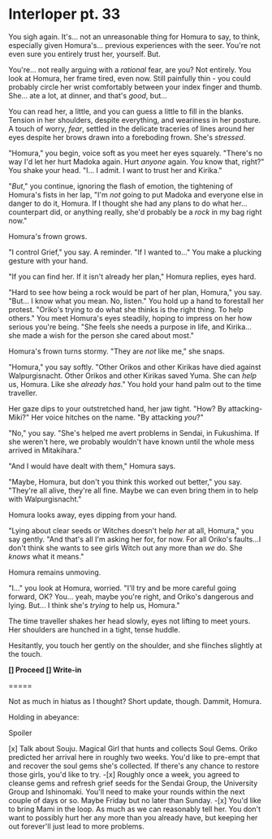 # Interloper pt. 33

You sigh again. It's... not an unreasonable thing for Homura to say, to think, especially given Homura's... previous experiences with the seer. You're not even sure you entirely trust her, yourself. But.

You're... not really arguing with a *rational* fear, are you? Not entirely. You look at Homura, her frame tired, even now. Still painfully thin - you could probably circle her wrist comfortably between your index finger and thumb. She... ate a lot, at dinner, and that's *good*, but...

You can read her, a little, and you can guess a little to fill in the blanks. Tension in her shoulders, despite everything, and weariness in her posture. A touch of worry, *fear*, settled in the delicate traceries of lines around her eyes despite her brows drawn into a foreboding frown. She's *stressed*.

"Homura," you begin, voice soft as you meet her eyes squarely. "There's no way I'd let her hurt Madoka again. Hurt *anyone* again. You know that, right?" You shake your head. "I... I admit. I want to trust her and Kirika."

"*But*," you continue, ignoring the flash of emotion, the tightening of Homura's fists in her lap, "I'm *not* going to put Madoka and everyone else in danger to do it, Homura. If I thought she had any plans to do what her... counterpart did, or anything really, she'd probably be a *rock* in my bag right now."

Homura's frown grows.

"I control Grief," you say. A reminder. "If I wanted to..." You make a plucking gesture with your hand.

"If you can find her. If it isn't already her plan," Homura replies, eyes hard.

"Hard to see how being a rock would be part of her plan, Homura," you say. "But... I know what you mean. No, listen." You hold up a hand to forestall her protest. "Oriko's trying to do what she thinks is the right thing. To help others." You meet Homura's eyes steadily, hoping to impress on her how serious you're being. "She feels she needs a purpose in life, and Kirika... she made a wish for the person she cared about most."

Homura's frown turns stormy. "They are *not* like me," she snaps.

"Homura," you say softly. "Other Orikos and other Kirikas have died against Walpurgisnacht. Other Orikos and other Kirikas saved Yuma. She can *help* us, Homura. Like she *already has*." You hold your hand palm out to the time traveller.

Her gaze dips to your outstretched hand, her jaw tight. "How? By attacking- Miki?" Her voice hitches on the name. "By attacking *you*?"

"No," you say. "She's helped me avert problems in Sendai, in Fukushima. If she weren't here, we probably wouldn't have known until the whole mess arrived in Mitakihara."

"And I would have dealt with them," Homura says.

"Maybe, Homura, but don't you think this worked out better," you say. "They're all alive, they're all fine. Maybe we can even bring them in to help with Walpurgisnacht."

Homura looks away, eyes dipping from your hand.

"Lying about clear seeds or Witches doesn't help *her* at all, Homura," you say gently. "And that's all I'm asking her for, for now. For all Oriko's faults...I don't think she wants to see girls Witch out any more than *we* do. She *knows* what it means."

Homura remains unmoving.

"I..." you look at Homura, worried. "I'll try and be more careful going forward, OK? You... yeah, maybe you're right, and Oriko's dangerous and lying. But... I think she's *trying* to help us, Homura."

The time traveller shakes her head slowly, eyes not lifting to meet yours. Her shoulders are hunched in a tight, tense huddle.

Hesitantly, you touch her gently on the shoulder, and she flinches slightly at the touch.

**\[] Proceed
\[] Write-in**

\=====​

Not as much in hiatus as I thought? Short update, though. Dammit, Homura.

Holding in abeyance:

Spoiler

\[x] Talk about Souju. Magical Girl that hunts and collects Soul Gems. Oriko predicted her arrival here in roughly two weeks. You'd like to pre-empt that and recover the soul gems she's collected. If there's any chance to restore those girls, you'd like to try.
\-\[x] Roughly once a week, you agreed to cleanse gems and refresh grief seeds for the Sendai Group, the University Group and Ishinomaki. You'll need to make your rounds within the next couple of days or so. Maybe Friday but no later than Sunday.
\-\[x] You'd like to bring Mami in the loop. As much as we can reasonably tell her. You don't want to possibly hurt her any more than you already have, but keeping her out forever'll just lead to more problems.
